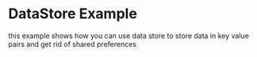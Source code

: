 # DataStore Example

this example shows how you can use data store to store data in key value pairs and get rid of shared preferences

